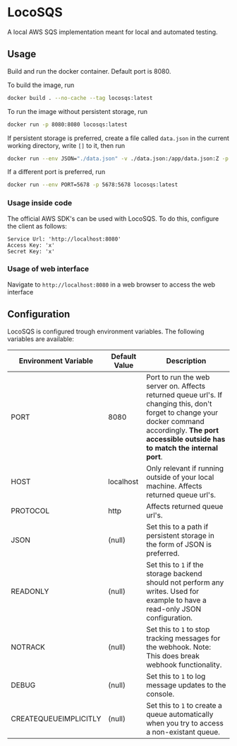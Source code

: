 # LocoSQS

A local AWS SQS implementation meant for local and automated testing.

## Usage

Build and run the docker container. Default port is 8080.

To build the image, run

``` sh
docker build . --no-cache --tag locosqs:latest
```

To run the image without persistent storage, run

```sh
docker run -p 8080:8080 locosqs:latest
```

If persistent storage is preferred, create a file called `data.json` in the current working directory, write `[]` to it, then run

```sh
docker run --env JSON="./data.json" -v ./data.json:/app/data.json:Z -p 8080:8080 locosqs:latest
```

If a different port is preferred, run

```sh
docker run --env PORT=5678 -p 5678:5678 locosqs:latest
```

### Usage inside code

The official AWS SDK's can be used with LocoSQS. To do this, configure the client as follows:
```
Service Url: 'http://localhost:8080'
Access Key: 'x'
Secret Key: 'x'
```

### Usage of web interface

Navigate to `http://localhost:8080` in a web browser to access the web interface

## Configuration
LocoSQS is configured trough environment variables. The following variables are available:

| Environment Variable  | Default Value | Description |
| - | - | - |
| PORT | 8080 | Port to run the web server on. Affects returned queue url's. If changing this, don't forget to change your docker command accordingly. **The port accessible outside has to match the internal port**. |
| HOST | localhost | Only relevant if running outside of your local machine. Affects returned queue url's. |
| PROTOCOL | http | Affects returned queue url's. |
| JSON | (null) | Set this to a path if persistent storage in the form of JSON is preferred. |
| READONLY | (null) | Set this to `1` if the storage backend should not perform any writes. Used for example to have a read-only JSON configuration. |
| NOTRACK | (null) | Set this to `1` to stop tracking messages for the webhook. Note: This does break webhook functionality. |
| DEBUG | (null) | Set this to `1` to log message updates to the console. |
| CREATEQUEUEIMPLICITLY | (null) | Set this to `1` to create a queue automatically when you try to access a non-existant queue. |